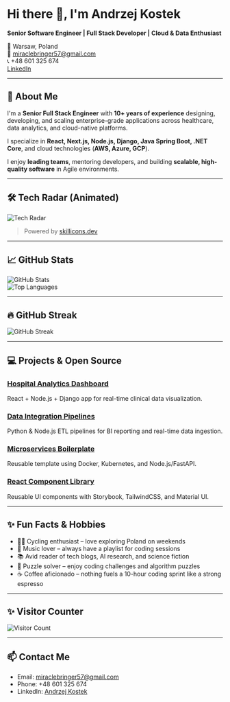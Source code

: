 # Hi there 👋, I'm Andrzej Kostek

**Senior Software Engineer | Full Stack Developer | Cloud & Data Enthusiast**  

📍 Warsaw, Poland  
📧 miraclebringer57@gmail.com  
📞 +48 601 325 674  
[LinkedIn](https://www.linkedin.com/in/andrzej-kostek-9a19a0388/)

---

## 🚀 About Me

I'm a **Senior Full Stack Engineer** with **10+ years of experience** designing, developing, and scaling enterprise-grade applications across healthcare, data analytics, and cloud-native platforms.  

I specialize in **React, Next.js, Node.js, Django, Java Spring Boot, .NET Core**, and cloud technologies (**AWS, Azure, GCP**).  

I enjoy **leading teams**, mentoring developers, and building **scalable, high-quality software** in Agile environments.

---

## 🛠 Tech Radar (Animated)

![Tech Radar](https://skillicons.dev/icons?i=python,java,csharp,js,ts,nodejs,react,nextjs,django,spring,aws,azure,gcp,docker,kubernetes,terraform,postgres,mysql,mongodb,kafka,rabbitmq,jest,pytest,tailwind,materialui)

> Powered by [skillicons.dev](https://skillicons.dev)

---

## 📈 GitHub Stats

![GitHub Stats](https://github-readme-stats.vercel.app/api?username=HickAI&show_icons=true&theme=radical)  
![Top Languages](https://github-readme-stats.vercel.app/api/top-langs/?username=HickAI&layout=compact&theme=radical)

---

## 🔥 GitHub Streak

![GitHub Streak](https://github-readme-streak-stats.herokuapp.com/?user=HickAI&theme=radical&hide_border=true)

---

## 💻 Projects & Open Source

### [Hospital Analytics Dashboard](https://github.com/HickAI/react-python)  
React + Node.js + Django app for real-time clinical data visualization.

### [Data Integration Pipelines](https://github.com/HickAI/data-pipelines)  
Python & Node.js ETL pipelines for BI reporting and real-time data ingestion.

### [Microservices Boilerplate](https://github.com/HickAI/microservices-boilerplate)  
Reusable template using Docker, Kubernetes, and Node.js/FastAPI.

### [React Component Library](https://github.com/HickAI/react-components)  
Reusable UI components with Storybook, TailwindCSS, and Material UI.

---

## ✨ Fun Facts & Hobbies

- 🚴‍♂️ Cycling enthusiast – love exploring Poland on weekends  
- 🎵 Music lover – always have a playlist for coding sessions  
- 📚 Avid reader of tech blogs, AI research, and science fiction  
- 🧩 Puzzle solver – enjoy coding challenges and algorithm puzzles  
- ☕ Coffee aficionado – nothing fuels a 10-hour coding sprint like a strong espresso  

---

## ✨ Visitor Counter

![Visitor Count](https://hits.seeyoufarm.com/api/count/incr/badge.svg?url=https://github.com/HickAI&count_bg=%2379C83D&title_bg=%23555555&icon=github.svg&icon_color=%23E7E7E7&title=Visits&edge_flat=false)

---

## 📫 Contact Me

- Email: miraclebringer57@gmail.com  
- Phone: +48 601 325 674  
- LinkedIn: [Andrzej Kostek](https://www.linkedin.com/in/andrzej-kostek-9a19a0388/)  

